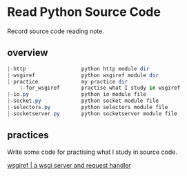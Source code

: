 # Read Python Source Code

Record source code reading note.

## overview

```powershell
|-http                  python http module dir
|-wsgiref               python wsgiref module dir
|-practice              my practice dir
    |-for_wsgiref       practise what I study in wsgiref
|-io.py                 python io module file
|-socket.py             python socket module file
|-selectors.py          python selectors module file
|-socketserver.py       python socketserver module file
```

## practices

Write some code for practising what I study in source code.

[wsgiref | a wsgi server and request handler](/practices/for_wsgiref)
